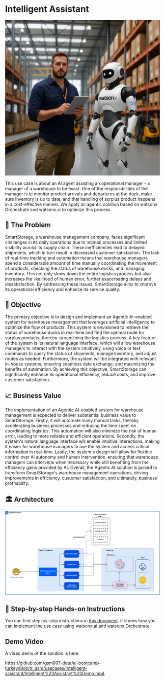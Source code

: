 # Intelligent Assistant 

![alt text](images/320f612f-526e-4bef-ab38-6bd5d8027f40.png)

This use case is about an AI agent assisting an operational manager - a manager of a warehouse to be exact. One of the responsibilities of the manager is to monitor product arrivals and departures at the dock, make sure inventory is up to date, and that handling of surplus product happens in a cost-effective manner. We apply an agentic solution based on watsonx Orchestrate and watsonx.ai to optimize this process.

## 🤔 The Problem
SmartStorage, a warehouse management company, faces significant challenges in its daily operations due to manual processes and limited visibility across its supply chain. These inefficiencies lead to delayed shipments, which in turn result in decreased customer satisfaction. The lack of real-time tracking and automation means that warehouse managers spend a considerable amount of time manually coordinating the movement of products, checking the status of warehouse docks, and managing inventory. This not only slows down the entire logistics process but also increases the likelihood of human error, further exacerbating delays and dissatisfaction. By addressing these issues, SmartStorage aims to improve its operational efficiency and enhance its service quality.

## 🎯 Objective
The primary objective is to design and implement an Agentic AI-enabled system for warehouse management that leverages artificial intelligence to optimize the flow of products. This system is envisioned to retrieve the status of warehouse docks in real-time and find the optimal route for surplus products, thereby streamlining the logistics process. A key feature of the system is its natural language interface, which will allow warehouse managers to interact with the system intuitively, using voice or text commands to query the status of shipments, manage inventory, and adjust routes as needed. Furthermore, the system will be integrated with relevant in-house systems, ensuring seamless data exchange, and maximizing the benefits of automation. By achieving this objective, SmartStorage can significantly enhance its operational efficiency, reduce costs, and improve customer satisfaction.

## 📈 Business Value
The implementation of an Agentic AI-enabled system for warehouse management is expected to deliver substantial business value to SmartStorage. Firstly, it will automate many manual tasks, thereby accelerating business processes and reducing the time spent on coordinating logistics. This automation will also minimize the risk of human error, leading to more reliable and efficient operations. Secondly, the system's natural language interface will enable intuitive interactions, making it easier for warehouse managers to use the system and access critical information in real-time. Lastly, the system's design will allow for flexible control over AI autonomy and human intervention, ensuring that warehouse managers can intervene when necessary while still benefiting from the efficiency gains provided by AI. Overall, the Agentic AI solution is poised to transform SmartStorage's warehouse management operations, driving improvements in efficiency, customer satisfaction, and ultimately, business profitability.

## 🏛️ Architecture
![alt text](images/Intelligent%20Assistant%20Architecture.jpg)

## 📄 Step-by-step Hands-on Instructions
You can find step-by-step instructions in [this document](./Intelligent%20AI%20Assistant.md). It shows how you can implement the use case using watsonx.ai and watsonx Orchestrate. 

## Demo Video
A video demo of the solution is here:

https://github.com/gsm007-data/ai-bootcamp-turkey/blob/tr_gsm/usecases/intelligent-assistant/Intelligent%20Assistant%20Demo.mp4
